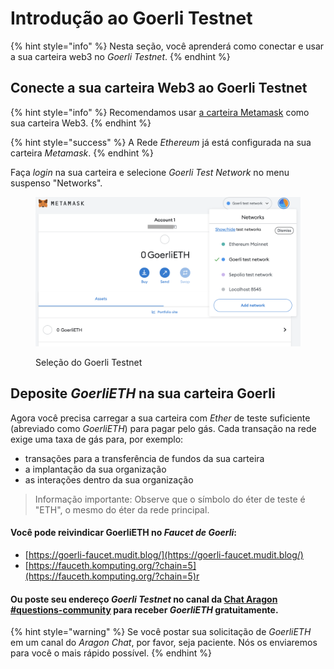 # Introdução ao Goerli Testnet

{% hint style="info" %}
Nesta seção, você aprenderá como conectar e usar a sua carteira web3 no _Goerli Testnet_.
{% endhint %}

## **Conecte a sua carteira Web3 ao Goerli Testnet** <a href="#connect-your-web3-wallet-to-the-rinkeby-testnet" id="connect-your-web3-wallet-to-the-rinkeby-testnet"></a>

{% hint style="info" %}
Recomendamos usar [a carteira Metamask](./) como sua carteira Web3.
{% endhint %}

{% hint style="success" %}
A Rede _Ethereum_ já está configurada na sua carteira _Metamask_.
{% endhint %}

Faça _login_ na sua carteira e selecione _Goerli Test Network_ no menu suspenso "Networks".

<figure><img src="../../.gitbook/assets/Schermata 2022-10-24 alle 10.59.25 (1).png" alt=""><figcaption><p>Seleção do Goerli Testnet</p></figcaption></figure>

## **Deposite **_**GoerliETH**_** na sua carteira Goerli** <a href="#deposit-test-eth-to-your-rinkeby-wallet" id="deposit-test-eth-to-your-rinkeby-wallet"></a>

Agora você precisa carregar a sua carteira com _Ether_ de teste suficiente (abreviado como _GoerliETH_) para pagar pelo gás. Cada transação na rede exige uma taxa de gás para, por exemplo:

* transações para a transferência de fundos da sua carteira
* a implantação da sua organização
* as interações dentro da sua organização

> Informação importante: Observe que o símbolo do éter de teste é "ETH", o mesmo do éter da rede principal.

#### Você pode reivindicar GoerliETH no _Faucet de_ _Goerli_: <a href="#you-can-claim-test-eth-on-the-rinkeby-faucet" id="you-can-claim-test-eth-on-the-rinkeby-faucet"></a>

* [https://goerli-faucet.mudit.blog/](https://goerli-faucet.mudit.blog/)
* [https://fauceth.komputing.org/?chain=5](https://fauceth.komputing.org/?chain=5)r

#### Ou poste seu endereço _Goerli Testnet_ no canal da [Chat Aragon #questions-community](https://discordapp.com/channels/672466989217873929/694844628586856469) para receber _GoerliETH_ gratuitamente. <a href="#or-post-your-rinkeby-testnet-address-in-the-aragon-chat-questions-community-to-receive-test-eth-for" id="or-post-your-rinkeby-testnet-address-in-the-aragon-chat-questions-community-to-receive-test-eth-for"></a>

{% hint style="warning" %}
Se você postar sua solicitação de _GoerliETH_ em um canal do _Aragon Chat_, por favor, seja paciente. Nós os enviaremos para você o mais rápido possível.
{% endhint %}


